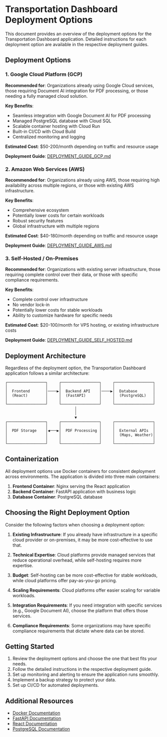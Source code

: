 # Transportation Dashboard Deployment Options

This document provides an overview of the deployment options for the Transportation Dashboard application. Detailed instructions for each deployment option are available in the respective deployment guides.

## Deployment Options

### 1. Google Cloud Platform (GCP)

**Recommended for**: Organizations already using Google Cloud services, those requiring Document AI integration for PDF processing, or those needing a fully managed cloud solution.

**Key Benefits**:
- Seamless integration with Google Document AI for PDF processing
- Managed PostgreSQL database with Cloud SQL
- Scalable container hosting with Cloud Run
- Built-in CI/CD with Cloud Build
- Centralized monitoring and logging

**Estimated Cost**: $50-200/month depending on traffic and resource usage

**Deployment Guide**: [DEPLOYMENT_GUIDE_GCP.md](DEPLOYMENT_GUIDE_GCP.md)

### 2. Amazon Web Services (AWS)

**Recommended for**: Organizations already using AWS, those requiring high availability across multiple regions, or those with existing AWS infrastructure.

**Key Benefits**:
- Comprehensive ecosystem
- Potentially lower costs for certain workloads
- Robust security features
- Global infrastructure with multiple regions

**Estimated Cost**: $40-180/month depending on traffic and resource usage

**Deployment Guide**: [DEPLOYMENT_GUIDE_AWS.md](DEPLOYMENT_GUIDE_AWS.md)

### 3. Self-Hosted / On-Premises

**Recommended for**: Organizations with existing server infrastructure, those requiring complete control over their data, or those with specific compliance requirements.

**Key Benefits**:
- Complete control over infrastructure
- No vendor lock-in
- Potentially lower costs for stable workloads
- Ability to customize hardware for specific needs

**Estimated Cost**: $20-100/month for VPS hosting, or existing infrastructure costs

**Deployment Guide**: [DEPLOYMENT_GUIDE_SELF_HOSTED.md](DEPLOYMENT_GUIDE_SELF_HOSTED.md)

## Deployment Architecture

Regardless of the deployment option, the Transportation Dashboard application follows a similar architecture:

```
┌─────────────────┐     ┌─────────────────┐     ┌─────────────────┐
│                 │     │                 │     │                 │
│  Frontend       │────▶│  Backend API    │────▶│  Database       │
│  (React)        │     │  (FastAPI)      │     │  (PostgreSQL)   │
│                 │     │                 │     │                 │
└─────────────────┘     └─────────────────┘     └─────────────────┘
                               │
                               │
                               ▼
┌─────────────────┐     ┌─────────────────┐     ┌─────────────────┐
│                 │     │                 │     │                 │
│  PDF Storage    │◀───▶│  PDF Processing │     │  External APIs  │
│                 │     │                 │     │  (Maps, Weather)│
│                 │     │                 │     │                 │
└─────────────────┘     └─────────────────┘     └─────────────────┘
```

## Containerization

All deployment options use Docker containers for consistent deployment across environments. The application is divided into three main containers:

1. **Frontend Container**: Nginx serving the React application
2. **Backend Container**: FastAPI application with business logic
3. **Database Container**: PostgreSQL database

## Choosing the Right Deployment Option

Consider the following factors when choosing a deployment option:

1. **Existing Infrastructure**: If you already have infrastructure in a specific cloud provider or on-premises, it may be more cost-effective to use that.

2. **Technical Expertise**: Cloud platforms provide managed services that reduce operational overhead, while self-hosting requires more expertise.

3. **Budget**: Self-hosting can be more cost-effective for stable workloads, while cloud platforms offer pay-as-you-go pricing.

4. **Scaling Requirements**: Cloud platforms offer easier scaling for variable workloads.

5. **Integration Requirements**: If you need integration with specific services (e.g., Google Document AI), choose the platform that offers those services.

6. **Compliance Requirements**: Some organizations may have specific compliance requirements that dictate where data can be stored.

## Getting Started

1. Review the deployment options and choose the one that best fits your needs.
2. Follow the detailed instructions in the respective deployment guide.
3. Set up monitoring and alerting to ensure the application runs smoothly.
4. Implement a backup strategy to protect your data.
5. Set up CI/CD for automated deployments.

## Additional Resources

- [Docker Documentation](https://docs.docker.com/)
- [FastAPI Documentation](https://fastapi.tiangolo.com/)
- [React Documentation](https://reactjs.org/docs/getting-started.html)
- [PostgreSQL Documentation](https://www.postgresql.org/docs/)
